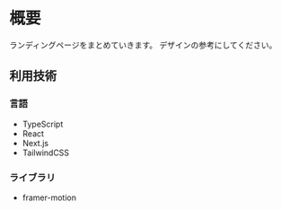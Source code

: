 # 概要

ランディングページをまとめていきます。
デザインの参考にしてください。

## 利用技術

### 言語

- TypeScript
- React
- Next.js
- TailwindCSS

### ライブラリ

- framer-motion
